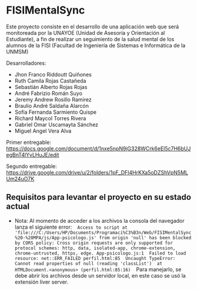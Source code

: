 # FISIMentalSync

Este proyecto consiste en el desarrollo de una aplicación web que será monitoreada por la UNAYOE (Unidad de Asesoría y Orientación al Estudiante), a fin de realizar
un seguimiento de la salud mental de los alumnos de la FISI (Facultad de Ingeniería de Sistemas e Informática de la UNMSM)

Desarrolladores:

- Jhon Franco Riddoutt Quiñones
- Ruth Camila Rojas Castañeda
- Sebastián Alberto Rojas Rojas 
- André Fabrizio Román Suyo
- Jeremy Andrew Rosillo Ramirez
- Braulio André Saldaña Alarcón
- Sofía Fernanda Sarmiento Quispe
- Richard Maycol Torres Rivera
- Gabriel Omar Uscamayta Sánchez
- Miguel Angel Vera Alva

Primer entregable: https://docs.google.com/document/d/1nxe5npN9jG328WCrk6eEl5c7H6bUJegBnT4lYvLHuJE/edit

Segundo entregable: https://drive.google.com/drive/u/2/folders/1pF_DFl4HrKXa5oDZShVpN5MLUm24uO7K

## Requisitos para levantar el proyecto en su estado actual

- Nota: Al momento de acceder a los archivos la consola del navegador lanza el siguiente error:
` ` `Access to script at 'file:///C:/Users/HP/Documents/Programaci%C3%B3n/Web/FISIMentalSync%20-%20MPA/js/App-psicologo.js' from origin 'null' has been blocked by CORS policy: Cross origin requests are only supported for protocol schemes: http, data, isolated-app, chrome-extension, chrome-untrusted, https, edge.
App-psicologo.js:1 
Failed to load resource: net::ERR_FAILED
perfil.html:85  Uncaught TypeError: Cannot read properties of null (reading 'classList')  at HTMLDocument.<anonymous> (perfil.html:85:16)` ` `
Para manejarlo, se debe abrir los archivos desde un servidor local, en este caso se usó la extensión liver server. 
